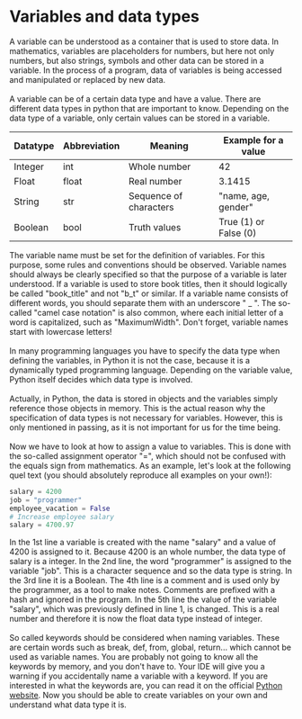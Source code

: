 # Variables and data types

A variable can be understood as a container that is used to store data. In mathematics, variables are placeholders for numbers, but here not only numbers, but also strings, symbols and other data can be stored in a variable. In the process of a program, data of variables is being accessed and manipulated or replaced by new data.
<br>
<br>
A variable can be of a certain data type and have a value. There are different data types in python that are important to know. Depending on the data type of a variable, only certain values can be stored in a variable. 

| Datatype      | Abbreviation  | Meaning                 | Example for a value   |
| ------------- | ------------- | ------------------------| ----------------------|
| Integer       | int           | Whole number            | 42                    |
| Float         | float         | Real number             | 3.1415                |
| String        | str           | Sequence of characters  | "name, age, gender"   |
| Boolean       | bool          | Truth values            | True (1) or False (0) |


The variable name must be set for the definition of variables. For this purpose, some rules and conventions should be observed. Variable names should always be clearly specified so that the purpose of a variable is later understood. If a variable is used to store book titles, then it should logically be called "book_title" and not "b_t" or similar. If a variable name consists of different words, you should separate them with an underscore " _ ". The so-called "camel case notation" is also common, where each initial letter of a word is capitalized, such as "MaximumWidth". Don't forget, variable names start with lowercase letters! 
<br>
<br>
In many programming languages you have to specify the data type when defining the variables, in Python it is not the case, because it is a dynamically typed programming language. Depending on the variable value, Python itself decides which data type is involved.
<br>
<br>
Actually, in Python, the data is stored in objects and the variables simply reference those objects in memory. This is the actual reason why the specification of data types is not necessary for variables. However, this is only mentioned in passing, as it is not important for us for the time being.
<br>
<br>
Now we have to look at how to assign a value to variables. This is done with the so-called assignment operator "=", which should not be confused with the equals sign from mathematics. As an example, let's look at the following quel text (you should absolutely reproduce all examples on your own!):

```python
salary = 4200
job = "programmer"
employee_vacation = False
# Increase employee salary
salary = 4700.97
```
In the 1st line a variable is created with the name "salary" and a value of 4200 is assigned to it. Because 4200 is an whole number, the data type of salary is a integer. In the 2nd line, the word "programmer" is assigned to the variable "job". This is a character sequence and so the data type is string. In the 3rd line it is a Boolean. The 4th line is a comment and is used only by the programmer, as a tool to make notes. Comments are prefixed with a hash and ignored in the program. In the 5th line the value of the variable "salary", which was previously defined in line 1, is changed. This is a real number and therefore it is now the float data type instead of integer.
<br>
<br>
So called keywords should be considered when naming variables. These are certain words such as break, def, from, global, return... which cannot be used as variable names. You are probably not going to know all the keywords by memory, and you don't have to. Your IDE will give you a warning if you accidentally name a variable with a keyword. If you are interested in what the keywords are, you can read it on the official [Python website](https://docs.python.org/3/reference/lexical_analysis.html#identifiers). Now you should be able to create variables on your own and understand what data type it is.
